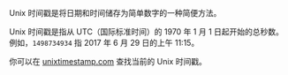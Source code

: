 Unix 时间戳是将日期和时间储存为简单数字的一种简便方法。 

Unix 时间戳是指从 UTC（国际标准时间）的 1970 年 1 月 1 日起开始的总秒数。例如，`1498734934` 指 2017 年 6 月 29 日的上午 11:15。 

你可以在 [unixtimestamp.com](http://www.unixtimestamp.com/) 查找当前的 Unix 时间戳。



 
